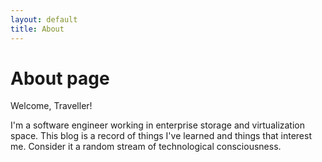 ```yaml
---
layout: default
title: About
---
```

# About page

Welcome, Traveller!

I'm a software engineer working in enterprise storage and virtualization space. This blog is a record of things
I've learned and things that interest me. Consider it a random stream of technological consciousness.

